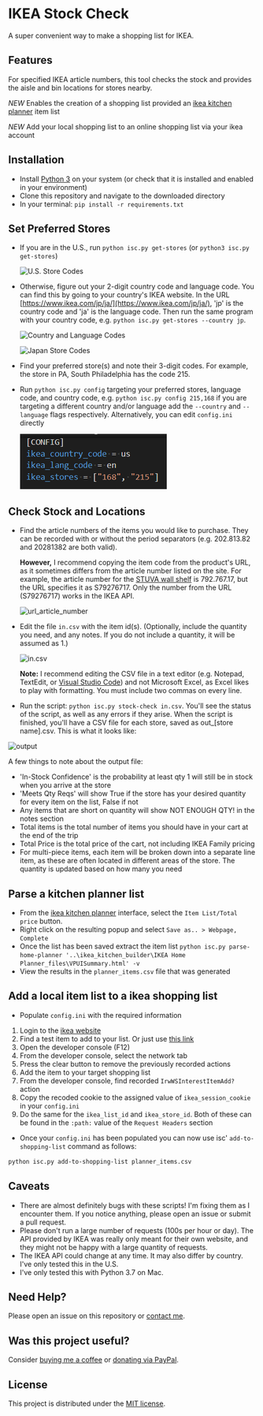 # IKEA Stock Check

A super convenient way to make a shopping list for IKEA.

## Features

For specified IKEA article numbers, this tool checks the stock and provides the aisle and bin locations for stores nearby.

*NEW* Enables the creation of a shopping list provided an [ikea kitchen planner](https://kitchenplanner.ikea.com/us/UI/Pages/VPUI.htm) item list

*NEW* Add your local shopping list to an online shopping list via your ikea account

## Installation

* Install [Python 3](https://www.python.org/) on your system (or check that it is installed and enabled in your environment)
* Clone this repository and navigate to the downloaded directory
* In your terminal: `pip install -r requirements.txt`

## Set Preferred Stores

* If you are in the U.S., run `python isc.py get-stores` (or `python3 isc.py get-stores`)

   ![U.S. Store Codes](images/us_store_codes.png)

* Otherwise, figure out your 2-digit country code and language code. You can find this by going to your country's IKEA website. In the URL [https://www.ikea.com/jp/ja/](https://www.ikea.com/jp/ja/), 'jp' is the country code and 'ja' is the language code. Then run the same program with your country code, e.g. `python isc.py get-stores --country jp`.

   ![Country and Language Codes](images/country_language_codes.png)

   ![Japan Store Codes](images/japan_store_codes.png)

* Find your preferred store(s) and note their 3-digit codes. For example, the store in PA, South Philadelphia has the code 215.
* Run `python isc.py config` targeting your preferred stores, language code, and country code, e.g. `python isc.py config 215,168` if you are targeting a different country and/or language add the `--country` and `--language` flags respectively. Alternatively, you can edit `config.ini` directly

   ![config.ini](images/config_stores.png)

## Check Stock and Locations

* Find the article numbers of the items you would like to purchase. They can be recorded with or without the period separators (e.g. 202.813.82 and 20281382 are both valid).

   **However,** I recommend copying the item code from the product's URL, as it sometimes differs from the article number listed on the site. For example, the article number for the [STUVA wall shelf](https://www.ikea.com/us/en/catalog/products/S79276717/) is 792.767.17, but the URL specifies it as S79276717. Only the number from the URL (S79276717) works in the IKEA API.

   ![url_article_number](images/url_article_number.png)

* Edit the file `in.csv` with the item id(s). (Optionally, include the quantity you need, and any notes. If you do not include a quantity, it will be assumed as 1.)

   ![in.csv](images/in_csv.png)

   **Note:** I recommend editing the CSV file in a text editor (e.g. Notepad, TextEdit, or [Visual Studio Code](https://code.visualstudio.com/)) and not Microsoft Excel, as Excel likes to play with formatting. You must include two commas on every line.

* Run the script: `python isc.py stock-check in.csv`. You'll see the status of the script, as well as any errors if they arise. When the script is finished, you'll have a CSV file for each store, saved as out_[store name].csv. This is what it looks like:

![output](images/out.png)

A few things to note about the output file:

* 'In-Stock Confidence' is the probability at least qty 1 will still be in stock when you arrive at the store
* 'Meets Qty Reqs' will show True if the store has your desired quantity for every item on the list, False if not
* Any items that are short on quantity will show NOT ENOUGH QTY! in the notes section
* Total items is the total number of items you should have in your cart at the end of the trip
* Total Price is the total price of the cart, not including IKEA Family pricing
* For multi-piece items, each item will be broken down into a separate line item, as these are often located in different areas of the store. The quantity is updated based on how many you need

## Parse a kitchen planner list

* From the [ikea kitchen planner](https://kitchenplanner.ikea.com/us/UI/Pages/VPUI.htm) interface, select the `Item List/Total price` button.
* Right click on the resulting popup and select `Save as.. > Webpage, Complete`
* Once the list has been saved extract the item list `python isc.py parse-home-planner '..\ikea_kitchen_builder\IKEA Home Planner_files\VPUISummary.html' -v`
* View the results in the `planner_items.csv` file that was generated

## Add a local item list to a ikea shopping list

* Populate `config.ini` with the required information

1. Login to the [ikea website](https://www.ikea.com/us/en/)
2. Find a test item to add to your list. Or just use [this link](https://www.ikea.com/us/en/catalog/products/20011408/)
3. Open the developer console (F12)
4. From the developer console, select the network tab
5. Press the clear button to remove the previously recorded actions
6. Add the item to your target shopping list
7. From the developer console, find recorded `IrwWSInterestItemAdd?` action
8. Copy the recoded cookie to the assigned value of `ikea_session_cookie` in your `config.ini`
9. Do the same for the `ikea_list_id` and `ikea_store_id`. Both of these can be found in the `:path:` value of the `Request Headers` section

* Once your `config.ini` has been populated you can now use isc' `add-to-shopping-list` command as follows:

```bash
python isc.py add-to-shopping-list planner_items.csv
```

## Caveats

* There are almost definitely bugs with these scripts! I'm fixing them as I encounter them. If you notice anything, please open an issue or submit a pull request.
* Please don't run a large number of requests (100s per hour or day). The API provided by IKEA was really only meant for their own website, and they might not be happy with a large quantity of requests.
* The IKEA API could change at any time. It may also differ by country. I've only tested this in the U.S.
* I've only tested this with Python 3.7 on Mac.

## Need Help?

Please open an issue on this repository or [contact me](https://gregyeutter.com/connect).

## Was this project useful?

Consider [buying me a coffee](https://buymeacoff.ee/gregyeutter) or [donating via PayPal](https://www.paypal.me/gregyeutter/).

## License

This project is distributed under the [MIT license](/LICENSE).
